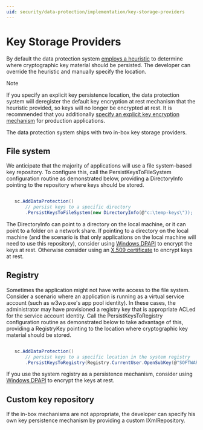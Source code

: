 ```yaml
---
uid: security/data-protection/implementation/key-storage-providers
---
```

<a name=data-protection-implementation-key-storage-providers></a>

# Key Storage Providers

By default the data protection system [employs a heuristic](../configuration/default-settings.md#data-protection-default-settings.md) to determine where cryptographic key material should be persisted. The developer can override the heuristic and manually specify the location.

> [!NOTE]
> If you specify an explicit key persistence location, the data protection system will deregister the default key encryption at rest mechanism that the heuristic provided, so keys will no longer be encrypted at rest. It is recommended that you additionally [specify an explicit key encryption mechanism](key-encryption-at-rest.md#data-protection-implementation-key-encryption-at-rest-providers.md) for production applications.

The data protection system ships with two in-box key storage providers.

## File system

We anticipate that the majority of applications will use a file system-based key repository. To configure this, call the PersistKeysToFileSystem configuration routine as demonstrated below, providing a DirectoryInfo pointing to the repository where keys should be stored.

<!-- literal_block {"ids": [], "linenos": false, "xml:space": "preserve", "language": "c#"} -->

````c#

   sc.AddDataProtection()
       // persist keys to a specific directory
       .PersistKeysToFileSystem(new DirectoryInfo(@"c:\temp-keys\"));
   ````

The DirectoryInfo can point to a directory on the local machine, or it can point to a folder on a network share. If pointing to a directory on the local machine (and the scenario is that only applications on the local machine will need to use this repository), consider using [Windows DPAPI](key-encryption-at-rest.md#data-protection-implementation-key-encryption-at-rest.md) to encrypt the keys at rest. Otherwise consider using an [X.509 certificate](key-encryption-at-rest.md#data-protection-implementation-key-encryption-at-rest.md) to encrypt keys at rest.

## Registry

Sometimes the application might not have write access to the file system. Consider a scenario where an application is running as a virtual service account (such as w3wp.exe's app pool identity). In these cases, the administrator may have provisioned a registry key that is appropriate ACLed for the service account identity. Call the PersistKeysToRegistry configuration routine as demonstrated below to take advantage of this, providing a RegistryKey pointing to the location where cryptographic key material should be stored.

<!-- literal_block {"ids": [], "linenos": false, "xml:space": "preserve", "language": "c#"} -->

````c#

   sc.AddDataProtection()
       // persist keys to a specific location in the system registry
       .PersistKeysToRegistry(Registry.CurrentUser.OpenSubKey(@"SOFTWARE\Sample\keys"));
   ````

If you use the system registry as a persistence mechanism, consider using [Windows DPAPI](key-encryption-at-rest.md#data-protection-implementation-key-encryption-at-rest.md) to encrypt the keys at rest.

## Custom key repository

If the in-box mechanisms are not appropriate, the developer can specify his own key persistence mechanism by providing a custom IXmlRepository.
